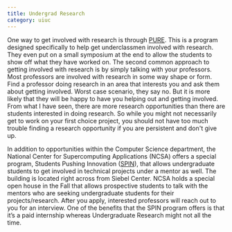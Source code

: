 ```yaml
---
title: Undergrad Research
category: uiuc
---
```

One way to get involved with 
research is through [PURE](https://wiki.cites.illinois.edu/wiki/display/PURE/Information). 
This is a program designed specifically to help get underclassmen involved with research. 
They even put on a small symposium at the end to allow the students to show off what 
they have worked on. The second common approach to getting involved with research is 
by simply talking with your professors. Most professors are involved with research 
in some way shape or form. Find a professor doing research in an area that interests 
you and ask them about getting involved. Worst case scenario, they say no. But it is 
more likely that they will be happy to have you helping out and getting involved.
From what I have seen, there are more research opportunities than there are students 
interested in doing research. So while you might not necessarily get to work on your first 
choice project, you should not have too much trouble finding a research opportunity if 
you are persistent and don't give up.

In addition to opportunities within the Computer Science department, the National 
Center for Supercomputing Applications (NCSA) offers a special program, Students 
Pushing Innovation ([SPIN](http://spin.ncsa.illinois.edu/)), that allows undergraduate 
students to get involved in technical projects under a mentor as well. The building is 
located right across from Siebel Center. NCSA holds a special open house in the Fall 
that allows prospective students to talk with the mentors who are seeking undergraduate
students for their projects/research. After you apply, interested professors will 
reach out to you for an interview. One of the benefits that the SPIN program offers
is that it’s a paid internship whereas Undergraduate Research might not all the time. 

